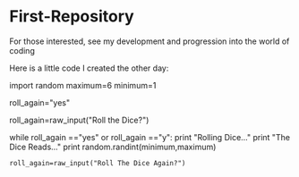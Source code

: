 # First-Repository
For those interested, see my development and progression into the world of coding

Here is a little code I created the other day:

import random
maximum=6
minimum=1

roll_again="yes"

roll_again=raw_input("Roll the Dice?")

while roll_again =="yes" or roll_again =="y":
	print "Rolling Dice..."
	print "The Dice Reads..."
	print random.randint(minimum,maximum)

	roll_again=raw_input("Roll The Dice Again?")
